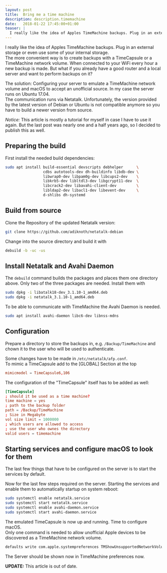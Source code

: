 ```yaml
---
layout: post
title:  Bring me a time machine
description: description.timemachine
date:   2018-01-22 17:45:00+01:00
teaser: |
  I really like the idea of Apples TimeMachine backups. Plug in an external storage or even use some of your internal storage. The more convenient way is to create backups with a TimeCapsule or a TimeMachine network volume. When connected to your WiFi every hour a new backup is made. But what if you already have a good router and a local server and want to perform backups on it?
---
```


I really like the idea of Apples TimeMachine backups. Plug in an external storage or even use some of your internal storage.  
The more convenient way is to create backups with a TimeCapsule or a TimeMachine network volume. When connected to your WiFi every hour a new backup is made.
But what if you already have a good router and a local server and want to perform backups on it?

The solution: Configuring your server to emulate a TimeMachine network volume and macOS to accept an unofficial source. In my case the server runs on Ubuntu 17.04.  
The communication runs via Netatalk. Unfortunately, the version provided by the latest version of Debian or Ubuntu is not compatible anymore so you have to build a newer version from source.

*Notice:* This article is mostly a tutorial for myself in case I have to use it again. But the last post was nearly one and a half years ago, so I decided to publish this as well.

## Preparing the build

First install the needed build dependencies:

```bash
sudo apt install build-essential devscripts debhelper      \
                 cdbs autotools-dev dh-buildinfo libdb-dev \
                 libwrap0-dev libpam0g-dev libcups2-dev    \
                 libkrb5-dev libltdl3-dev libgcrypt11-dev  \
                 libcrack2-dev libavahi-client-dev         \
                 libldap2-dev libacl1-dev libevent-dev     \
                 d-shlibs dh-systemd
```

## Build from source

Clone the Repository of the updated Netatalk version:

```bash
git clone https://github.com/adiknoth/netatalk-debian
```

Change into the source directory and build it with

 ```bash
 debuild -b -uc -us
 ```

## Install Netatalk and Avahi Daemon

The `debuild` command builds the packages and places them one directory above.
Only two of the three packages are needed. Install them with

```bash
sudo dpkg -i libatalk18-dev_3.1.10-1_amd64.deb
sudo dpkg -i netatalk_3.1.10-1_amd64.deb
```

To be able to communicate with TimeMachine the Avahi Daemon is needed.

```bash
sudo apt install avahi-daemon libc6-dev libnss-mdns
```

## Configuration

Prepare a directory to store the backups in, e.g. `/Backup/TimeMachine` and chown it to the user who will be used to authenticate.

Some changes have to be made in `/etc/netatalk/afp.conf`.  
To mimic a TimeCapsule add to the [GLOBAL] Section at the top

```conf
mimicmodel = TimeCapsule6,106
```

The configuration of the "TimeCapsule" itself has to be added as well:

```conf
[TimeCapsule]
; should it be used as a time machine?
time machine = yes
; path to the backup folder
path = /Backup/TimeMachine
; Size in Megabyte
vol size limit = 1000000
; which users are allowed to access
; use the user who ownes the directory
valid users = timemachine
```

## Starting services and configure macOS to look for them

The last few things that have to be configured on the server is to start the services by default.

Now for the last few steps required on the server. Starting the services and enable them to automatically startup on system reboot:

```bash
sudo systemctl enable netatalk.service
sudo systemctl start netatalk.service
sudo systemctl enable avahi-daemon.service
sudo systemctl start avahi-daemon.service
```

The emulated TimeCapsule is now up and running. Time to configure macOS.  
Only one command is needed to allow unofficial Apple devices to be discovered as a TimeMachine network volume.

```bash
defaults write com.apple.systempreferences TMShowUnsupportedNetworkVolumes 1
```

The Server should be shown now in TimeMachine preferences now.

**UPDATE:** This article is out of date.

